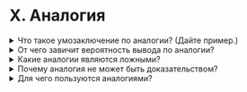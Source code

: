 # X. Аналогия

<details>
  <summary>Что такое умозаключение по аналогии? (Дайте пример.)</summary>

  Аналогия - это такая форма умозаключения, в которой от сходства двух предметов в одних ккихлибо признаках мы заключаем о сходстве этих предметов в других признаках.

  Пример:

  В одном лесу было много грибов.
  
  Придя в другой лес, мы замечаем, что ряд признаков его сходен с признаками прежнего леса: такой же густой, смешанный и пр.
  
  Следовательно, возможно, что и в этом лесу есть много грибов.

</details>

<details>
  <summary>От чего завичит вероятность вывода по аналогии?</summary>

  Чем больше сходных призноков тем больше вероятность правильного вывода по аналогии.

</details>

<details>
  <summary>Какие аналогии являются ложными?</summary>

  Если предмет или явление имеет признак, несовместимый с признаком, о котором говорится в выводе, то как бы ни было велико количество сходных прзинаков, вывод будет ложным.

</details>

<details>
  <summary>Почему аналогия не может быть доказательством?</summary>

  Вывод по аналогии является только вероятностным, следовательно может быть как ложным так и истенным.

</details>

<details>
  <summary>Для чего пользуются аналогиями?</summary>

  Аналогиями пользуются не для докозательства, а для получения вероятностых выводов, пояснения мысли и для более ясной характеристики того или иного явления.

</details>
